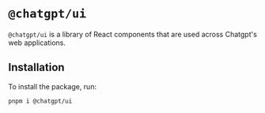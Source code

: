 # `@chatgpt/ui`

`@chatgpt/ui` is a library of React components that are used across Chatgpt's web applications.

## Installation

To install the package, run:

```bash
pnpm i @chatgpt/ui
```
